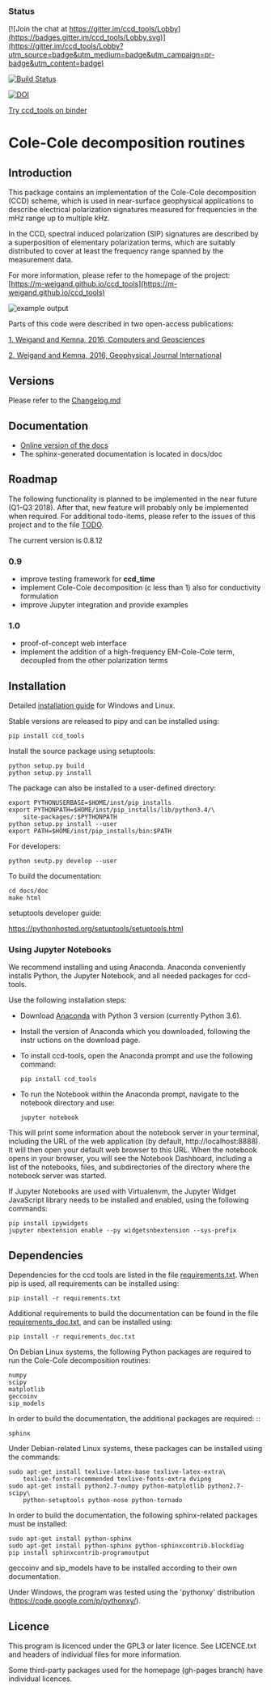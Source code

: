 ### Status

[![Join the chat at https://gitter.im/ccd_tools/Lobby](https://badges.gitter.im/ccd_tools/Lobby.svg)](https://gitter.im/ccd_tools/Lobby?utm_source=badge&utm_medium=badge&utm_campaign=pr-badge&utm_content=badge)

[![Build Status](https://travis-ci.org/m-weigand/ccd_tools.svg?branch=master)](https://travis-ci.org/m-weigand/ccd_tools)

[![DOI](https://zenodo.org/badge/68698547.svg)](https://zenodo.org/badge/latestdoi/68698547)

[Try ccd_tools on binder](https://mybinder.org/v2/gh/m-weigand/try-ccd-tools/master?filepath=ccd_test.ipynb)


Cole-Cole decomposition routines
================================

## Introduction

This package contains an implementation of the Cole-Cole decomposition (CCD)
scheme, which is used in near-surface geophysical applications to describe
electrical polarization signatures measured for frequencies in the mHz range up
to multiple kHz.

In the CCD, spectral induced polarization (SIP) signatures are described by a
superposition of elementary polarization terms, which are suitably distributed
to cover at least the frequency range spanned by the measurement data.

For more information, please refer to the homepage of the project:
[https://m-weigand.github.io/ccd_tools](https://m-weigand.github.io/ccd_tools)

![example output](docs/example_for_readme/results_3/plot_spec_000_iteration0004.png)

Parts of this code were described in two open-access publications:

[1. Weigand and Kemna, 2016, Computers and Geosciences](http://www.sciencedirect.com/science/article/pii/S0098300415300625)

[2. Weigand and Kemna, 2016, Geophysical Journal International](http://gji.oxfordjournals.org/content/205/3/1414)

## Versions

Please refer to the [Changelog.md](Changelog.md)

## Documentation

 * [Online version of the docs](https://m-weigand.github.io/ccd_tools/doc_ccd/introduction.html)
 * The sphinx-generated documentation is located in docs/doc

## Roadmap

The following functionality is planned to be implemented in the near future
(Q1-Q3 2018). After that, new feature will probably only be implemented when
required. For additional todo-items, please refer to the issues of this project
and to the file [TODO](TODO).

The current version is 0.8.12

### 0.9

* improve testing framework for **ccd_time**
* implement Cole-Cole decomposition (c less than 1) also for conductivity
  formulation
* improve Jupyter integration and provide examples

### 1.0

* proof-of-concept web interface
* implement the addition of a high-frequency EM-Cole-Cole term, decoupled from
  the other polarization terms

## Installation

Detailed [installation guide](https://m-weigand.github.io/ccd_tools/doc_ccd/installation.html)
for Windows and Linux.

Stable versions are released to pipy and can be installed using:

	pip install ccd_tools

Install the source package using setuptools:

    python setup.py build
    python setup.py install

The package can also be installed to a user-defined directory:

    export PYTHONUSERBASE=$HOME/inst/pip_installs
    export PYTHONPATH=$HOME/inst/pip_installs/lib/python3.4/\
        site-packages/:$PYTHONPATH
    python setup.py install --user
    export PATH=$HOME/inst/pip_installs/bin:$PATH


For developers:

    python seutp.py develop --user

To build the documentation:

    cd docs/doc
    make html

setuptools developer guide:

https://pythonhosted.org/setuptools/setuptools.html

### Using Jupyter Notebooks

We recommend installing and using Anaconda. Anaconda conveniently installs
Python, the Jupyter Notebook, and all needed packages for ccd-tools.

Use the following installation steps:

* Download [Anaconda](https://www.anaconda.com/download/#linux) with Python
3 version (currently Python 3.6).

* Install the version of Anaconda which you downloaded, following the instr
uctions on the download page.

* To install ccd-tools, open the Anaconda prompt and use the following command:


    `pip install ccd_tools`

* To run the Notebook within the Anaconda prompt, navigate to the notebook directory and use:

    `jupyter notebook`

This will print some information about the notebook server in your terminal,
including the URL of the web application (by default, http://localhost:8888).
It will then open your default web browser to this URL.
When the notebook opens in your browser, you will see the Notebook Dashboard,
including a list of the notebooks, files, and subdirectories of the directory
where the notebook server was started.

If Jupyter Notebooks are used with Virtualenvm, the Jupyter Widget JavaScript
library needs to be installed and enabled, using the following commands:

    pip install ipywidgets
    jupyter nbextension enable --py widgetsnbextension --sys-prefix

## Dependencies

Dependencies for the ccd tools are listed in the file
[requirements.txt](requirements.txt). When pip is used, all requirements can be
installed using:

	pip install -r requirements.txt

Additional requirements to build the documentation can be found in the file
[requirements_doc.txt](requirements_doc.txt), and can be installed using:

	pip install -r requirements_doc.txt

On Debian Linux systems, the following Python packages are required to run the
Cole-Cole decomposition routines:

	numpy
	scipy
	matplotlib
	geccoinv
	sip_models

In order to build the documentation, the additional packages are required: ::

	sphinx

Under Debian-related Linux systems, these packages can be installed using the
commands:

    sudo apt-get install texlive-latex-base texlive-latex-extra\
        texlive-fonts-recommended texlive-fonts-extra dvipng
    sudo apt-get install python2.7-numpy python-matplotlib python2.7-scipy\
        python-setuptools python-nose python-tornado

In order to build the documentation, the following sphinx-related packages must
be installed:

    sudo apt-get install python-sphinx
    sudo apt-get install python-sphinx python-sphinxcontrib.blockdiag
    pip install sphinxcontrib-programoutput


geccoinv and sip_models have to be installed according to their own documentation.

Under Windows, the program was tested using the 'pythonxy' distribution
(https://code.google.com/p/pythonxy/).

## Licence

This program is licenced under the GPL3 or later licence. See LICENCE.txt and
headers of individual files for more information.

Some third-party packages used for the homepage (gh-pages branch) have
individual licences.

